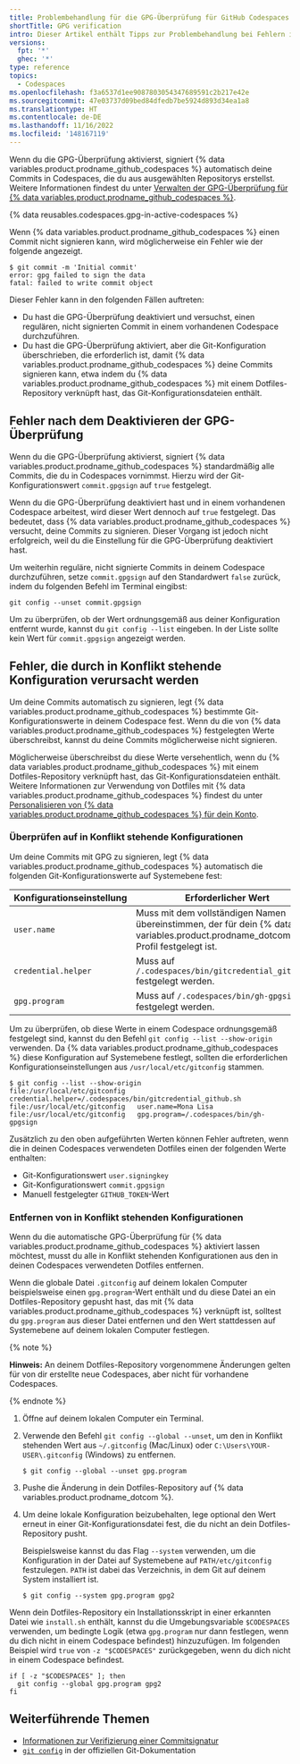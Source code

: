 ```yaml
---
title: Problembehandlung für die GPG-Überprüfung für GitHub Codespaces
shortTitle: GPG verification
intro: Dieser Artikel enthält Tipps zur Problembehandlung bei Fehlern im Zusammenhang mit dem Signieren deiner Commits in Codespaces.
versions:
  fpt: '*'
  ghec: '*'
type: reference
topics:
  - Codespaces
ms.openlocfilehash: f3a6537d1ee9087803054347689591c2b217e42e
ms.sourcegitcommit: 47e03737d09bed84dfedb7be5924d893d34ea1a8
ms.translationtype: HT
ms.contentlocale: de-DE
ms.lasthandoff: 11/16/2022
ms.locfileid: '148167119'
---
```

Wenn du die GPG-Überprüfung aktivierst, signiert {% data variables.product.prodname_github_codespaces %} automatisch deine Commits in Codespaces, die du aus ausgewählten Repositorys erstellst. Weitere Informationen findest du unter [Verwalten der GPG-Überprüfung für {% data variables.product.prodname_github_codespaces %}](/codespaces/managing-your-codespaces/managing-gpg-verification-for-github-codespaces).

{% data reusables.codespaces.gpg-in-active-codespaces %}

Wenn {% data variables.product.prodname_github_codespaces %} einen Commit nicht signieren kann, wird möglicherweise ein Fehler wie der folgende angezeigt.

```Shell
$ git commit -m 'Initial commit'
error: gpg failed to sign the data
fatal: failed to write commit object
```

Dieser Fehler kann in den folgenden Fällen auftreten: 

- Du hast die GPG-Überprüfung deaktiviert und versuchst, einen regulären, nicht signierten Commit in einem vorhandenen Codespace durchzuführen.
- Du hast die GPG-Überprüfung aktiviert, aber die Git-Konfiguration überschrieben, die erforderlich ist, damit {% data variables.product.prodname_github_codespaces %} deine Commits signieren kann, etwa indem du {% data variables.product.prodname_github_codespaces %} mit einem Dotfiles-Repository verknüpft hast, das Git-Konfigurationsdateien enthält.

## Fehler nach dem Deaktivieren der GPG-Überprüfung

Wenn du die GPG-Überprüfung aktivierst, signiert {% data variables.product.prodname_github_codespaces %} standardmäßig alle Commits, die du in Codespaces vornimmst. Hierzu wird der Git-Konfigurationswert `commit.gpgsign` auf `true` festgelegt.

Wenn du die GPG-Überprüfung deaktiviert hast und in einem vorhandenen Codespace arbeitest, wird dieser Wert dennoch auf `true` festgelegt. Das bedeutet, dass {% data variables.product.prodname_github_codespaces %} versucht, deine Commits zu signieren. Dieser Vorgang ist jedoch nicht erfolgreich, weil du die Einstellung für die GPG-Überprüfung deaktiviert hast.

Um weiterhin reguläre, nicht signierte Commits in deinem Codespace durchzuführen, setze `commit.gpgsign` auf den Standardwert `false` zurück, indem du folgenden Befehl im Terminal eingibst:

```Shell{:copy}
git config --unset commit.gpgsign
```

Um zu überprüfen, ob der Wert ordnungsgemäß aus deiner Konfiguration entfernt wurde, kannst du `git config --list` eingeben. In der Liste sollte kein Wert für `commit.gpgsign` angezeigt werden.

## Fehler, die durch in Konflikt stehende Konfiguration verursacht werden

Um deine Commits automatisch zu signieren, legt {% data variables.product.prodname_github_codespaces %} bestimmte Git-Konfigurationswerte in deinem Codespace fest. Wenn du die von {% data variables.product.prodname_github_codespaces %} festgelegten Werte überschreibst, kannst du deine Commits möglicherweise nicht signieren. 

Möglicherweise überschreibst du diese Werte versehentlich, wenn du {% data variables.product.prodname_github_codespaces %} mit einem Dotfiles-Repository verknüpft hast, das Git-Konfigurationsdateien enthält. Weitere Informationen zur Verwendung von Dotfiles mit {% data variables.product.prodname_github_codespaces %} findest du unter [Personalisieren von {% data variables.product.prodname_github_codespaces %} für dein Konto](/codespaces/customizing-your-codespace/personalizing-github-codespaces-for-your-account#dotfiles).

### Überprüfen auf in Konflikt stehende Konfigurationen

Um deine Commits mit GPG zu signieren, legt {% data variables.product.prodname_github_codespaces %} automatisch die folgenden Git-Konfigurationswerte auf Systemebene fest:

| Konfigurationseinstellung | Erforderlicher Wert |
| --------------------- | -------------- |
| `user.name` | Muss mit dem vollständigen Namen übereinstimmen, der für dein {% data variables.product.prodname_dotcom %}-Profil festgelegt ist. |
| `credential.helper` | Muss auf `/.codespaces/bin/gitcredential_github.sh` festgelegt werden. |
| `gpg.program` | Muss auf `/.codespaces/bin/gh-gpgsign` festgelegt werden. |

Um zu überprüfen, ob diese Werte in einem Codespace ordnungsgemäß festgelegt sind, kannst du den Befehl `git config --list --show-origin` verwenden. Da {% data variables.product.prodname_github_codespaces %} diese Konfiguration auf Systemebene festlegt, sollten die erforderlichen Konfigurationseinstellungen aus `/usr/local/etc/gitconfig` stammen.

```Shell
$ git config --list --show-origin
file:/usr/local/etc/gitconfig   credential.helper=/.codespaces/bin/gitcredential_github.sh
file:/usr/local/etc/gitconfig   user.name=Mona Lisa
file:/usr/local/etc/gitconfig   gpg.program=/.codespaces/bin/gh-gpgsign
```

Zusätzlich zu den oben aufgeführten Werten können Fehler auftreten, wenn die in deinen Codespaces verwendeten Dotfiles einen der folgenden Werte enthalten:

- Git-Konfigurationswert `user.signingkey`
- Git-Konfigurationswert `commit.gpgsign`
- Manuell festgelegter `GITHUB_TOKEN`-Wert

### Entfernen von in Konflikt stehenden Konfigurationen

Wenn du die automatische GPG-Überprüfung für {% data variables.product.prodname_github_codespaces %} aktiviert lassen möchtest, musst du alle in Konflikt stehenden Konfigurationen aus den in deinen Codespaces verwendeten Dotfiles entfernen.

Wenn die globale Datei `.gitconfig` auf deinem lokalen Computer beispielsweise einen `gpg.program`-Wert enthält und du diese Datei an ein Dotfiles-Repository gepusht hast, das mit {% data variables.product.prodname_github_codespaces %} verknüpft ist, solltest du `gpg.program` aus dieser Datei entfernen und den Wert stattdessen auf Systemebene auf deinem lokalen Computer festlegen.

{% note %}

**Hinweis:** An deinem Dotfiles-Repository vorgenommene Änderungen gelten für von dir erstellte neue Codespaces, aber nicht für vorhandene Codespaces.

{% endnote %}

1. Öffne auf deinem lokalen Computer ein Terminal.
2. Verwende den Befehl `git config --global --unset`, um den in Konflikt stehenden Wert aus `~/.gitconfig` (Mac/Linux) oder `C:\Users\YOUR-USER\.gitconfig` (Windows) zu entfernen.

   ```Shell
   $ git config --global --unset gpg.program
   ```
3. Pushe die Änderung in dein Dotfiles-Repository auf {% data variables.product.prodname_dotcom %}.
4. Um deine lokale Konfiguration beizubehalten, lege optional den Wert erneut in einer Git-Konfigurationsdatei fest, die du nicht an dein Dotfiles-Repository pusht. 

   Beispielsweise kannst du das Flag `--system` verwenden, um die Konfiguration in der Datei auf Systemebene auf `PATH/etc/gitconfig` festzulegen. `PATH` ist dabei das Verzeichnis, in dem Git auf deinem System installiert ist.
   
   ```Shell
   $ git config --system gpg.program gpg2
   ```

Wenn dein Dotfiles-Repository ein Installationsskript in einer erkannten Datei wie `install.sh` enthält, kannst du die Umgebungsvariable `$CODESPACES` verwenden, um bedingte Logik (etwa `gpg.program` nur dann festlegen, wenn du dich nicht in einem Codespace befindest) hinzuzufügen. Im folgenden Beispiel wird `true` von `-z "$CODESPACES"` zurückgegeben, wenn du dich nicht in einem Codespace befindest.

```Shell{:copy}
if [ -z "$CODESPACES" ]; then
  git config --global gpg.program gpg2
fi
```

## Weiterführende Themen
- [Informationen zur Verifizierung einer Commitsignatur](/authentication/managing-commit-signature-verification/about-commit-signature-verification)
- [`git config`](https://git-scm.com/docs/git-config) in der offiziellen Git-Dokumentation
